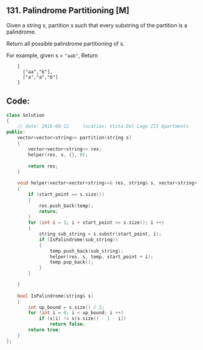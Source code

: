 ## 131. Palindrome Partitioning [M]
Given a string s, partition s such that every substring of the partition is a palindrome.

Return all possible palindrome partitioning of s.

For example, given s = `"aab"`,
Return
```
    [
      ["aa","b"],
      ["a","a","b"]
    ]
```

## Code:
```c++
class Solution 
{
    // date: 2016-08-12     location: Vista Del Lago III Apartments
public:
    vector<vector<string>> partition(string s) 
    {
        vector<vector<string>> res;
        helper(res, s, {}, 0);
        
        return res;
    }
    
    void helper(vector<vector<string>>& res, string& s, vector<string> temp, int start_point)
    {
        if (start_point == s.size())
        {
            res.push_back(temp);
            return;
        }
        for (int i = 1; i + start_point <= s.size(); i ++)
        {
            string sub_string = s.substr(start_point, i);
            if (IsPalindrome(sub_string))
            {
                temp.push_back(sub_string);
                helper(res, s, temp, start_point + i);
                temp.pop_back();
            }
        }

    }
    
    bool IsPalindrome(string& s)
    {
        int up_bound = s.size() / 2;
        for (int i = 0; i < up_bound; i ++)
            if (s[i] != s[s.size() - 1 - i])
                return false;
        return true;
    }
};
```
